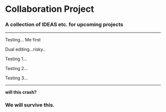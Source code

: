 # Collaboration Project
### A collection of IDEAS etc. for upcoming projects



---

Testing... Me first



Dual editing...risky..

Testing 1...

Testing 2...

Testing 3...

---

**will this crash?**

### We will survive this.